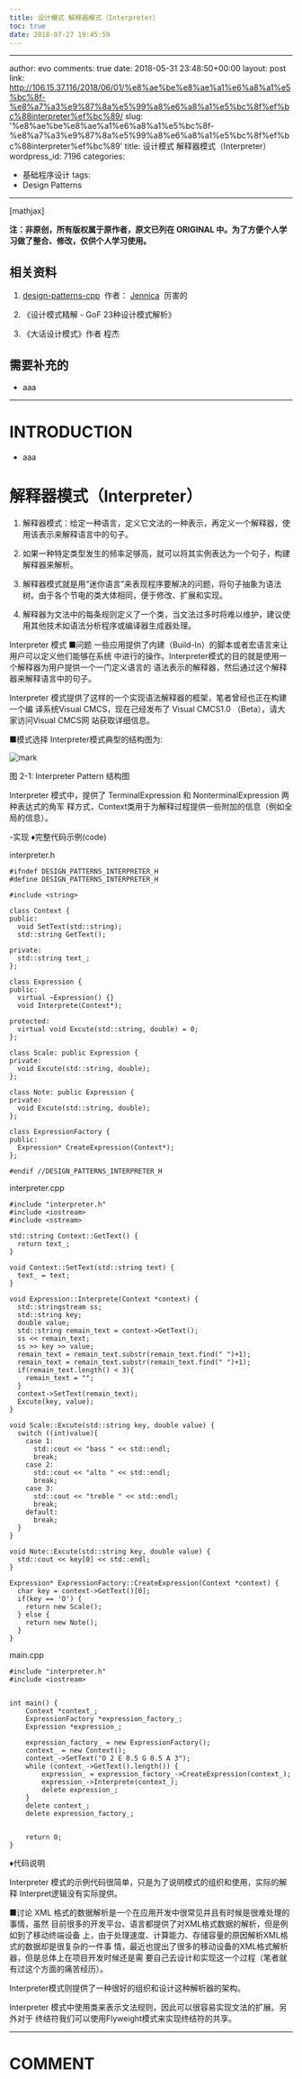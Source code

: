 ```yaml
---
title: 设计模式 解释器模式（Interpreter）
toc: true
date: 2018-07-27 19:45:59
---
```

---
author: evo
comments: true
date: 2018-05-31 23:48:50+00:00
layout: post
link: http://106.15.37.116/2018/06/01/%e8%ae%be%e8%ae%a1%e6%a8%a1%e5%bc%8f-%e8%a7%a3%e9%87%8a%e5%99%a8%e6%a8%a1%e5%bc%8f%ef%bc%88interpreter%ef%bc%89/
slug: '%e8%ae%be%e8%ae%a1%e6%a8%a1%e5%bc%8f-%e8%a7%a3%e9%87%8a%e5%99%a8%e6%a8%a1%e5%bc%8f%ef%bc%88interpreter%ef%bc%89'
title: 设计模式 解释器模式（Interpreter）
wordpress_id: 7196
categories:
- 基础程序设计
tags:
- Design Patterns
---

<!-- more -->

[mathjax]

**注：非原创，所有版权属于原作者，原文已列在 ORIGINAL 中。为了方便个人学习做了整合、修改，仅供个人学习使用。**


## 相关资料






  1. [design-patterns-cpp](https://github.com/yogykwan/design-patterns-cpp)  作者： [Jennica](http://jennica.space/)  厉害的


  2. 《设计模式精解 - GoF 23种设计模式解析》


  3. 《大话设计模式》作者 程杰




## 需要补充的






  * aaa





* * *





# INTRODUCTION






  * aaa







# 解释器模式（Interpreter）






  1. 解释器模式：给定一种语言，定义它文法的一种表示，再定义一个解释器，使用该表示来解释语言中的句子。


  2. 如果一种特定类型发生的频率足够高，就可以将其实例表达为一个句子，构建解释器来解析。


  3. 解释器模式就是用“迷你语言”来表现程序要解决的问题，将句子抽象为语法树。由于各个节电的类大体相同，便于修改、扩展和实现。


  4. 解释器为文法中的每条规则定义了一个类，当文法过多时将难以维护，建议使用其他技术如语法分析程序或编译器生成器处理。




Interpreter 模式
■问题
一些应用提供了内建（Build-In）的脚本或者宏语言来让用户可以定义他们能够在系统 中进行的操作。Interpreter模式的目的就是使用一个解释器为用户提供一个一门定义语言的 语法表示的解释器，然后通过这个解释器来解释语言中的句子。

Interpreter 模式提供了这样的一个实现语法解释器的框架，笔者曾经也正在构建一个编 译系统Visual CMCS，现在己经发布了 Visual CMCS1.0 （Beta），请大家访问Visual CMCS网 站获取详细信息。

■模式选择
Interpreter模式典型的结构图为:


![mark](http://images.iterate.site/blog/image/180727/EGHh6J9e1D.png?imageslim)

图 2-1: Interpreter Pattern 结构图

Interpreter 模式中，提供了 TerminalExpression 和 NonterminalExpression 两种表达式的角军 释方式，Context类用于为解释过程提供一些附加的信息（例如全局的信息）。

-实现
♦完整代码示例(code)

interpreter.h


    #ifndef DESIGN_PATTERNS_INTERPRETER_H
    #define DESIGN_PATTERNS_INTERPRETER_H

    #include <string>

    class Context {
    public:
      void SetText(std::string);
      std::string GetText();

    private:
      std::string text_;
    };

    class Expression {
    public:
      virtual ~Expression() {}
      void Interprete(Context*);

    protected:
      virtual void Excute(std::string, double) = 0;
    };

    class Scale: public Expression {
    private:
      void Excute(std::string, double);
    };

    class Note: public Expression {
    private:
      void Excute(std::string, double);
    };

    class ExpressionFactory {
    public:
      Expression* CreateExpression(Context*);
    };

    #endif //DESIGN_PATTERNS_INTERPRETER_H



interpreter.cpp


    #include "interpreter.h"
    #include <iostream>
    #include <sstream>

    std::string Context::GetText() {
      return text_;
    }

    void Context::SetText(std::string text) {
      text_ = text;
    }

    void Expression::Interprete(Context *context) {
      std::stringstream ss;
      std::string key;
      double value;
      std::string remain_text = context->GetText();
      ss << remain_text;
      ss >> key >> value;
      remain_text = remain_text.substr(remain_text.find(" ")+1);
      remain_text = remain_text.substr(remain_text.find(" ")+1);
      if(remain_text.length() < 3){
        remain_text = "";
      }
      context->SetText(remain_text);
      Excute(key, value);
    }

    void Scale::Excute(std::string key, double value) {
      switch ((int)value){
        case 1:
          std::cout << "bass " << std::endl;
          break;
        case 2:
          std::cout << "alto " << std::endl;
          break;
        case 3:
          std::cout << "treble " << std::endl;
          break;
        default:
          break;
      }
    }

    void Note::Excute(std::string key, double value) {
      std::cout << key[0] << std::endl;
    }

    Expression* ExpressionFactory::CreateExpression(Context *context) {
      char key = context->GetText()[0];
      if(key == 'O') {
        return new Scale();
      } else {
        return new Note();
      }
    }


main.cpp


    #include "interpreter.h"
    #include <iostream>


    int main() {
        Context *context_;
        ExpressionFactory *expression_factory_;
        Expression *expression_;

        expression_factory_ = new ExpressionFactory();
        context_ = new Context();
        context_->SetText("O 2 E 0.5 G 0.5 A 3");
        while (context_->GetText().length()) {
            expression_ = expression_factory_->CreateExpression(context_);
            expression_->Interprete(context_);
            delete expression_;
        }
        delete context_;
        delete expression_factory_;


        return 0;
    }


♦代码说明

Interpreter 模式的示例代码很简单，只是为了说明模式的组织和使用，实际的解释 Interpret逻辑没有实际提供。

■讨论
XML 格式的数据解析是一个在应用开发中很常见并且有时候是很难处理的事情，虽然 目前很多的开发平台、语言都提供了对XML格式数据的解析，但是例如到了移动终端设备 上，由于处理速度、计算能力、存储容量的原因解析XML格式的数据却是很复杂的一件事 情，最近也提出了很多的移动设备的XML格式解析器，但是总体上在项目开发时候还是需 要自己去设计和实现这一个过程（笔者就有过这个方面的痛苦经历）。

Interpreter模式则提供了一种很好的组织和设计这种解析器的架构。

Interpreter 模式中使用类来表示文法规则，因此可以很容易实现文法的扩展。另外对于 终结符我们可以使用Flyweight模式来实现终结符的共享。















* * *





# COMMENT
